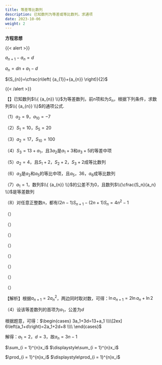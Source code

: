 ```yaml
---
title: 等差等比数列
description: 已知数列为等差或等比数列，求通项
date: 2023-10-06
weight: 2
---
```



**方程思想**




{{< alert >}}

${a_{n+1}}-{a_{n}}=d$

${a_{n}}=dn+{a_{1}}-d$

${S_{n}}=\cfrac{n\left( {a_{1}}+{a_{n}} \right)}{2}$



{{< /alert >}}

【】已知数列$\\{ {a_{n}} \\}$为等差数列，前$n$项和为$S_n$，根据下列条件，求数列$\\{ {a_{n}} \\}$的通项公式.

（1）${a_{2}}=9$，${a_{10}}=-7$

（2）$S_{1}=10$，$S_5=20$

（3）${a_{2}}=17$，${S_{10}}=100$

（4）$S_{3}=13+a_1$，且$3{a_{2}}$是${a_{1}+3}$和$a_3+5$的等差中项

（5）$a_2=4$，且$S_1+2$，$S_2+2$，$S_3+2$成等比数列

（6）$a_3$是$a_2$和$a_5$的等比中项，且$a_5$，$36$，$a_6$成等比数列

（7）$a_1=1$，数列$\\{ {a_{n}} \\}$的公差不为$0$，且数列$\\{\cfrac{S_n}{a_n} \\}$是等差数列

（8）对任意正整数$n$，都有$(2n-1) S_{n+1}-(2n+1) S_n=4n^2-1$

（）

（）

（）

（）

（）

（）

（）

（）









【解析】根据${a_{n+1}}=2{a_{n}}^{2}$，两边同时取对数，可得：$\ln {a_{n+1}}=2\ln {a_{n}}+\ln 2$



（4）设该等差数列的首项为$a_1$，公差为$d$

根据题意，可得：$\begin{cases}
        3a_1+3d=13+a_1 \\\\[2ex]
        6\left(a_1+d\right)=2a_1+2d+8 \\\\
\end{cases}$

解得：$a_1=2$，$d=3$，故$a_n=3n-1$


<!--连加-->
$\sum_{i = 1}^{n}x_i$
$\displaystyle\sum_{i = 1}^{n}x_i$

<!--连乘-->
$\prod_{i = 1}^{n}x_i$
$\displaystyle\prod_{i = 1}^{n}x_i$
